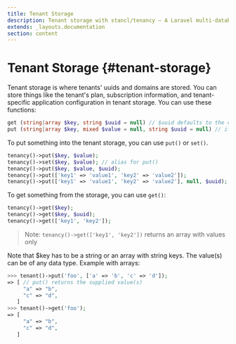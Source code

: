 ```yaml
---
title: Tenant Storage
description: Tenant storage with stancl/tenancy — A Laravel multi-database tenancy package that respects your code..
extends: _layouts.documentation
section: content
---
```


# Tenant Storage {#tenant-storage}

Tenant storage is where tenants' uuids and domains are stored. You can store things like the tenant's plan, subscription information, and tenant-specific application configuration in tenant storage. You can use these functions:
```php
get (string|array $key, string $uuid = null) // $uuid defaults to the current tenant's UUID
put (string|array $key, mixed $value = null, string $uuid = null) // if $key is array, make sure $value is null
```

To put something into the tenant storage, you can use `put()` or `set()`.
```php
tenancy()->put($key, $value);
tenancy()->set($key, $value); // alias for put()
tenancy()->put($key, $value, $uuid);
tenancy()->put(['key1' => 'value1', 'key2' => 'value2']);
tenancy()->put(['key1' => 'value1', 'key2' => 'value2'], null, $uuid);
```

To get something from the storage, you can use `get()`:

```php
tenancy()->get($key);
tenancy()->get($key, $uuid);
tenancy()->get(['key1', 'key2']);
```

> Note: `tenancy()->get(['key1', 'key2'])` returns an array with values only

Note that $key has to be a string or an array with string keys. The value(s) can be of any data type. Example with arrays:

```php
>>> tenant()->put('foo', ['a' => 'b', 'c' => 'd']);
=> [ // put() returns the supplied value(s)
     "a" => "b",
     "c" => "d",
   ]
>>> tenant()->get('foo');
=> [
     "a" => "b",
     "c" => "d",
   ]
```